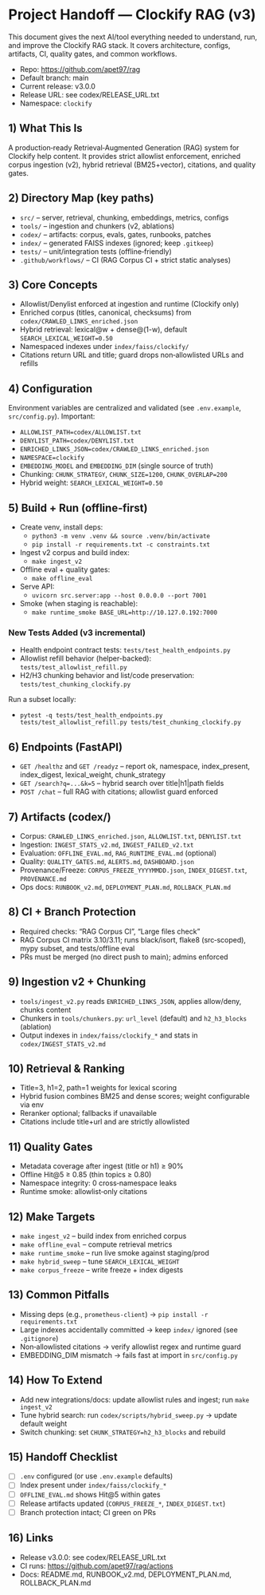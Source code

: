 # Project Handoff — Clockify RAG (v3)

This document gives the next AI/tool everything needed to understand, run, and improve the Clockify RAG stack. It covers architecture, configs, artifacts, CI, quality gates, and common workflows.

- Repo: https://github.com/apet97/rag
- Default branch: main
- Current release: v3.0.0
- Release URL: see codex/RELEASE_URL.txt
- Namespace: `clockify`

## 1) What This Is
A production‑ready Retrieval‑Augmented Generation (RAG) system for Clockify help content. It provides strict allowlist enforcement, enriched corpus ingestion (v2), hybrid retrieval (BM25+vector), citations, and quality gates.

## 2) Directory Map (key paths)
- `src/` – server, retrieval, chunking, embeddings, metrics, configs
- `tools/` – ingestion and chunkers (v2, ablations)
- `codex/` – artifacts: corpus, evals, gates, runbooks, patches
- `index/` – generated FAISS indexes (ignored; keep `.gitkeep`)
- `tests/` – unit/integration tests (offline‑friendly)
- `.github/workflows/` – CI (RAG Corpus CI + strict static analyses)

## 3) Core Concepts
- Allowlist/Denylist enforced at ingestion and runtime (Clockify only)
- Enriched corpus (titles, canonical, checksums) from `codex/CRAWLED_LINKS_enriched.json`
- Hybrid retrieval: lexical@w + dense@(1-w), default `SEARCH_LEXICAL_WEIGHT=0.50`
- Namespaced indexes under `index/faiss/clockify/`
- Citations return URL and title; guard drops non‑allowlisted URLs and refills

## 4) Configuration
Environment variables are centralized and validated (see `.env.example`, `src/config.py`). Important:
- `ALLOWLIST_PATH=codex/ALLOWLIST.txt`
- `DENYLIST_PATH=codex/DENYLIST.txt`
- `ENRICHED_LINKS_JSON=codex/CRAWLED_LINKS_enriched.json`
- `NAMESPACE=clockify`
- `EMBEDDING_MODEL` and `EMBEDDING_DIM` (single source of truth)
- Chunking: `CHUNK_STRATEGY`, `CHUNK_SIZE=1200`, `CHUNK_OVERLAP=200`
- Hybrid weight: `SEARCH_LEXICAL_WEIGHT=0.50`

## 5) Build + Run (offline‑first)
- Create venv, install deps:
  - `python3 -m venv .venv && source .venv/bin/activate`
  - `pip install -r requirements.txt -c constraints.txt`
- Ingest v2 corpus and build index:
  - `make ingest_v2`
- Offline eval + quality gates:
  - `make offline_eval`
- Serve API:
  - `uvicorn src.server:app --host 0.0.0.0 --port 7001`
- Smoke (when staging is reachable):
  - `make runtime_smoke BASE_URL=http://10.127.0.192:7000`

### New Tests Added (v3 incremental)
- Health endpoint contract tests: `tests/test_health_endpoints.py`
- Allowlist refill behavior (helper-backed): `tests/test_allowlist_refill.py`
- H2/H3 chunking behavior and list/code preservation: `tests/test_chunking_clockify.py`

Run a subset locally:
- `pytest -q tests/test_health_endpoints.py tests/test_allowlist_refill.py tests/test_chunking_clockify.py`

## 6) Endpoints (FastAPI)
- `GET /healthz` and `GET /readyz` – report ok, namespace, index_present, index_digest, lexical_weight, chunk_strategy
- `GET /search?q=...&k=5` – hybrid search over title|h1|path fields
- `POST /chat` – full RAG with citations; allowlist guard enforced

## 7) Artifacts (codex/)
- Corpus: `CRAWLED_LINKS_enriched.json`, `ALLOWLIST.txt`, `DENYLIST.txt`
- Ingestion: `INGEST_STATS_v2.md`, `INGEST_FAILED_v2.txt`
- Evaluation: `OFFLINE_EVAL.md`, `RAG_RUNTIME_EVAL.md` (optional)
- Quality: `QUALITY_GATES.md`, `ALERTS.md`, `DASHBOARD.json`
- Provenance/Freeze: `CORPUS_FREEZE_YYYYMMDD.json`, `INDEX_DIGEST.txt`, `PROVENANCE.md`
- Ops docs: `RUNBOOK_v2.md`, `DEPLOYMENT_PLAN.md`, `ROLLBACK_PLAN.md`

## 8) CI + Branch Protection
- Required checks: “RAG Corpus CI”, “Large files check”
- RAG Corpus CI matrix 3.10/3.11; runs black/isort, flake8 (src‑scoped), mypy subset, and tests/offline eval
- PRs must be merged (no direct push to main); admins enforced

## 9) Ingestion v2 + Chunking
- `tools/ingest_v2.py` reads `ENRICHED_LINKS_JSON`, applies allow/deny, chunks content
- Chunkers in `tools/chunkers.py`: `url_level` (default) and `h2_h3_blocks` (ablation)
- Output indexes in `index/faiss/clockify_*` and stats in `codex/INGEST_STATS_v2.md`

## 10) Retrieval & Ranking
- Title=3, h1=2, path=1 weights for lexical scoring
- Hybrid fusion combines BM25 and dense scores; weight configurable via env
- Reranker optional; fallbacks if unavailable
- Citations include title+url and are strictly allowlisted

## 11) Quality Gates
- Metadata coverage after ingest (title or h1) ≥ 90%
- Offline Hit@5 ≥ 0.85 (thin topics ≥ 0.80)
- Namespace integrity: 0 cross‑namespace leaks
- Runtime smoke: allowlist‑only citations

## 12) Make Targets
- `make ingest_v2` – build index from enriched corpus
- `make offline_eval` – compute retrieval metrics
- `make runtime_smoke` – run live smoke against staging/prod
- `make hybrid_sweep` – tune `SEARCH_LEXICAL_WEIGHT`
- `make corpus_freeze` – write freeze + index digests

## 13) Common Pitfalls
- Missing deps (e.g., `prometheus-client`) → `pip install -r requirements.txt`
- Large indexes accidentally committed → keep `index/` ignored (see `.gitignore`)
- Non‑allowlisted citations → verify allowlist regex and runtime guard
- EMBEDDING_DIM mismatch → fails fast at import in `src/config.py`

## 14) How To Extend
- Add new integrations/docs: update allowlist rules and ingest; run `make ingest_v2`
- Tune hybrid search: run `codex/scripts/hybrid_sweep.py` → update default weight
- Switch chunking: set `CHUNK_STRATEGY=h2_h3_blocks` and rebuild

## 15) Handoff Checklist
- [ ] `.env` configured (or use `.env.example` defaults)
- [ ] Index present under `index/faiss/clockify_*`
- [ ] `OFFLINE_EVAL.md` shows Hit@5 within gates
- [ ] Release artifacts updated (`CORPUS_FREEZE_*`, `INDEX_DIGEST.txt`)
- [ ] Branch protection intact; CI green on PRs

## 16) Links
- Release v3.0.0: see codex/RELEASE_URL.txt
- CI runs: https://github.com/apet97/rag/actions
- Docs: README.md, RUNBOOK_v2.md, DEPLOYMENT_PLAN.md, ROLLBACK_PLAN.md
